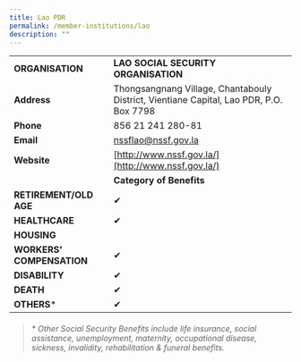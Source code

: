 ```yaml
---
title: Lao PDR
permalink: /member-institutions/lao
description: ""
---
```

|  |  | 
| -------- | -------- | 
| **ORGANISATION** | **LAO SOCIAL SECURITY ORGANISATION** | 
| **Address** | Thongsangnang Village, Chantabouly District, Vientiane Capital, Lao PDR, P.O. Box 7798 | 
| **Phone** | 856 21 241 280-81 | 
| **Email** | [nssflao@nssf.gov.la](mailto:nssflao@nssf.gov.la) | 
| **Website** | [http://www.nssf.gov.la/](http://www.nssf.gov.la/) | 
| | **Category of Benefits**|
| **RETIREMENT/OLD AGE** | ✔ | 
| **HEALTHCARE** | ✔  | 
| **HOUSING** |  | 
| **WORKERS' COMPENSATION** | ✔ | 
| **DISABILITY** | ✔ | 
| **DEATH** | ✔ | 
| **OTHERS*** | ✔ |



> ###### \* Other Social Security Benefits include life insurance, social assistance, unemployment, maternity, occupational disease, sickness, invalidity, rehabilitation & funeral benefits.